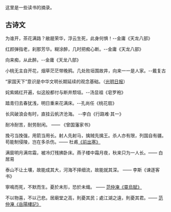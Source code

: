这里是一些读书的摘录。

## 古诗文

为谁开，茶花满路？敝屣荣华，浮云生死，此身何惧！--金庸《天龙八部》

红颜弹指老，刹那芳华。糊涂醉，几时把痴心断。--金庸《天龙八部》

向来痴，从此醉。--金庸《天龙八部》

小桃无主自开花，烟草茫茫带晚鸦。几处败垣围故井，向来一一是人家。--戴复古

“家国天下”意识是中华文明长期延续的观念基础。（[光明日报](http://theory.people.com.cn/n1/2019/1028/c40531-31423123.html)）

姹紫嫣红开遍，似这般都付与断井颓垣。--汤显祖《皂罗袍》

踏青归去春犹浅，明日重来花满床。--孔尚任《桃花扇》

长风破浪会有时，直挂云帆济沧海。 --李白《行路难·其一》

耐冷耐苦，耐劳耐闲。 —— 《曾国藩家书》

挽弓当挽强，用箭当用长。射人先射马，擒贼先擒王。杀人亦有限，列国自有疆。苟能制侵陵，岂在多杀伤。—— 杜甫[《前出塞》](https://baike.baidu.com/item/%E5%89%8D%E5%87%BA%E5%A1%9E%E4%B9%9D%E9%A6%96/3030377)

满窗明月满帘霜，被冷灯残拂卧床。燕子楼中霜月夜，秋来只为一人长。—— 白居易

泰山不让土壤，故能成其大，河海不择细流，故能就其深。 —— 李斯《谏逐客书》

寧鳴而死，不默而生。憂於未形，恐於未熾。 —— [范仲淹《靈烏賦》](https://zh.wikisource.org/wiki/%E3%80%8C%E5%AF%A7%E9%B3%B4%E8%80%8C%E6%AD%BB%EF%BC%8C%E4%B8%8D%E9%BB%98%E8%80%8C%E7%94%9F%E3%80%8D)

不以物喜，不以己悲。居廟堂之高，則憂其民；處江湖之遠，則憂其君。—— [范仲淹《岳陽樓記》](https://zh.wikisource.org/wiki/%E5%B2%B3%E9%99%BD%E6%A8%93%E8%A8%98)
